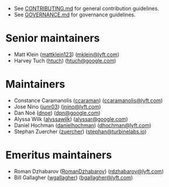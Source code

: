* See [CONTRIBUTING.md](CONTRIBUTING.md) for general contribution guidelines.
* See [GOVERNANCE.md](GOVERNANCE.md) for governance guidelines.

# Senior maintainers

* Matt Klein ([mattklein123](https://github.com/mattklein123)) (mklein@lyft.com)
* Harvey Tuch ([htuch](https://github.com/htuch)) (htuch@google.com)

# Maintainers

* Constance Caramanolis ([ccaraman](https://github.com/ccaraman)) (ccaramanolis@lyft.com)
* Jose Nino ([junr03](https://github.com/junr03)) (jnino@lyft.com)
* Dan Noé ([dnoe](https://github.com/dnoe)) (dpn@google.com)
* Alyssa Wilk ([alyssawilk](https://github.com/alyssawilk)) (alyssar@google.com)
* Daniel Hochman ([danielhochman](https://github.com/danielhochman)) (dhochman@lyft.com)
* Stephan Zuercher ([zuercher](https://github.com/zuercher)) (stephan@turbinelabs.io)

# Emeritus maintainers

* Roman Dzhabarov ([RomanDzhabarov](https://github.com/RomanDzhabarov)) (rdzhabarov@lyft.com)
* Bill Gallagher ([wgallagher](https://github.com/wgallagher)) (bgallagher@lyft.com)
